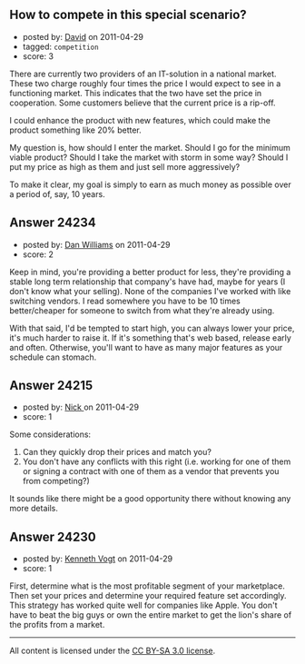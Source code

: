 ## How to compete in this special scenario?

- posted by: [David](https://stackexchange.com/users/-1/2684-david) on 2011-04-29
- tagged: `competition`
- score: 3

There are currently two providers of an IT-solution in a national market. These two charge roughly four times the price I would expect to see in a functioning market. This indicates that the two have set the price in cooperation. Some customers believe that the current price is a rip-off.

I could enhance the product with new features, which could make the product something like 20% better.

My question is, how should I enter the market. Should I go for the minimum viable product? Should I take the market with storm in some way? Should I put my price as high as them and just sell more aggressively?

To make it clear, my goal is simply to earn as much money as possible over a period of, say, 10 years.


## Answer 24234

- posted by: [Dan Williams](https://stackexchange.com/users/-1/2138-dan-williams) on 2011-04-29
- score: 2

Keep in mind, you're providing a better product for less, they're providing a stable long term relationship that company's have had, maybe for years (I don't know what your selling).  None of the companies I've worked with like switching vendors.  I read somewhere you have to be 10 times better/cheaper for someone to switch from what they're already using.

With that said, I'd be tempted to start high, you can always lower your price, it's much harder to raise it.  If it's something that's web based, release early and often.  Otherwise, you'll want to have as many major features as your schedule can stomach.


## Answer 24215

- posted by: [Nick ](https://stackexchange.com/users/-1/1502-nick) on 2011-04-29
- score: 1

Some considerations: 

1. Can they quickly drop their prices and match you? 
2. You don't have any conflicts with this right (i.e. working for one of them or signing a contract with one of them as a vendor that prevents you from competing?) 

It sounds like there might be a good opportunity there without knowing any more details. 


## Answer 24230

- posted by: [Kenneth Vogt](https://stackexchange.com/users/-1/6736-kenneth-vogt) on 2011-04-29
- score: 1

First, determine what is the most profitable segment of your marketplace. Then set your prices and determine your required feature set accordingly. This strategy has worked quite well for companies like Apple. You don't have to beat the big guys or own the entire market to get the lion's share of the profits from a market.



---

All content is licensed under the [CC BY-SA 3.0 license](https://creativecommons.org/licenses/by-sa/3.0/).
